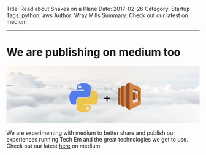Title: Read about Snakes on a Plane
Date: 2017-02-26
Category: Startup
Tags: python, aws
Author: Wray Mills
Summary: Check out our latest on medium

***

# We are publishing on medium too

![Python on AWS](images/python_lambda.jpeg)

We are experimenting with medium to better share and publish our
experiences running Tech Em and the great technologies we get to
use. Check out our latest [here](https://medium.com/the-art-of-technology-training/python-in-the-clouds-3b0f93f61372) on medium.


